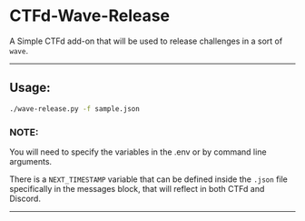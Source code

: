 # CTFd-Wave-Release
A Simple CTFd add-on that will be used to release challenges in a sort of `wave`.

---

## Usage:

```bash
./wave-release.py -f sample.json
```

### NOTE:
You will need to specify the variables in the .env or by command line arguments.

There is a `NEXT_TIMESTAMP` variable that can be defined inside the `.json` file specifically in the messages block, that will reflect in both CTFd and Discord.

---
